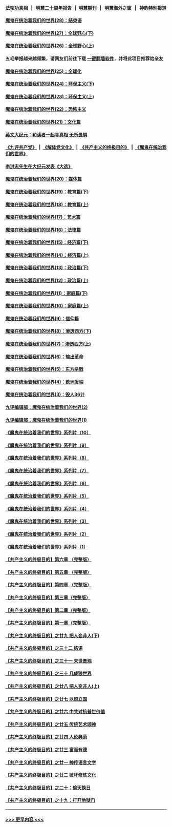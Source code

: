 #### [法轮功真相](https://github.com/gfw-breaker/truth/blob/master/README.md?t=0) &nbsp;&nbsp;|&nbsp;&nbsp; [明慧二十周年报告](https://github.com/gfw-breaker/mh-reports/blob/master/README.md?t=0) &nbsp;&nbsp;|&nbsp;&nbsp;[明慧期刊](https://github.com/gfw-breaker/mh-qikan) &nbsp;&nbsp;|&nbsp;&nbsp; [明慧海外之窗](https://github.com/gfw-breaker/mh-news/blob/master/README.md?t=0) &nbsp;&nbsp;|&nbsp;&nbsp; [神韵特别报道](https://github.com/gfw-breaker/mh-news/blob/master/shenyun.md?t=0)
#### [魔鬼在统治着我们的世界(28)：结束语](../pages/nsc422/n10936246.md?t=06261852) 
#### [魔鬼在统治着我们的世界(27)：全球野心(下)](../pages/nsc422/n10928319.md?t=06261852) 
#### [魔鬼在统治着我们的世界(26)：全球野心(上)](../pages/nsc422/n10900318.md?t=06261852) 
#### 五毛举报越来越频繁，请网友们前往下载 [一键翻墙软件](https://github.com/gfw-breaker/ssr-accounts)，并将此项目推荐给亲友
#### [魔鬼在统治着我们的世界(25)：全球化](../pages/nsc422/n10788205.md?t=06261852) 
#### [魔鬼在统治着我们的世界(24)：环保主义(下)](../pages/nsc422/n10695307.md?t=06261852) 
#### [魔鬼在统治着我们的世界(23)：环保主义(上)](../pages/nsc422/n10688613.md?t=06261852) 
#### [魔鬼在统治着我们的世界(22)：恐怖主义](../pages/nsc422/n10614727.md?t=06261852) 
#### [魔鬼在统治着我们的世界(21)：文化篇](../pages/nsc422/n10597706.md?t=06261852) 
#### [英文大纪元：和读者一起寻真相 无所畏惧](../pages/nsc422/n12542027.md?t=06261852) 
#### [《九评共产党》](https://github.com/begood0513/9ping.md/blob/master/README.md) &nbsp;|&nbsp; [《解体党文化》](../../../../jtdwh.md/blob/master/README.md)  &nbsp;|&nbsp; [《共产主义的终极目的》](../../../../gczydzjmd.md/blob/master/README.md) &nbsp;|&nbsp; [《魔鬼在统治我们的世界》](../../../../mgztzwmdsj.md/blob/master/README.md) 
#### [李洪志先生在大纪元发表《大选》](../pages/nsc422/n12534746.md?t=06261852) 
#### [魔鬼在统治着我们的世界(20)：媒体篇](../pages/nsc422/n10586579.md?t=06261852) 
#### [魔鬼在统治着我们的世界(19)：教育篇(下)](../pages/nsc422/n10564808.md?t=06261852) 
#### [魔鬼在统治着我们的世界(18)：教育篇(上)](../pages/nsc422/n10526970.md?t=06261852) 
#### [魔鬼在统治着我们的世界(17)：艺术篇](../pages/nsc422/n10499093.md?t=06261852) 
#### [魔鬼在统治着我们的世界(16)：法律篇](../pages/nsc422/n10485969.md?t=06261852) 
#### [魔鬼在统治着我们的世界(15)：经济篇(下)](../pages/nsc422/n10469975.md?t=06261852) 
#### [魔鬼在统治着我们的世界(14)：经济篇(上)](../pages/nsc422/n10457370.md?t=06261852) 
#### [魔鬼在统治着我们的世界(13)：政治篇(下)](../pages/nsc422/n10448270.md?t=06261852) 
#### [魔鬼在统治着我们的世界(12)：政治篇(上)](../pages/nsc422/n10444576.md?t=06261852) 
#### [魔鬼在统治着我们的世界(11)：家庭篇(下)](../pages/nsc422/n10440961.md?t=06261852) 
#### [魔鬼在统治着我们的世界(10)：家庭篇(上)](../pages/nsc422/n10435448.md?t=06261852) 
#### [魔鬼在统治着我们的世界(9)：信仰篇](../pages/nsc422/n10432159.md?t=06261852) 
#### [魔鬼在统治着我们的世界(8)：渗透西方(下)](../pages/nsc422/n10429603.md?t=06261852) 
#### [魔鬼在统治着我们的世界(7)：渗透西方(上)](../pages/nsc422/n10426013.md?t=06261852) 
#### [魔鬼在统治着我们的世界(6)：输出革命](../pages/nsc422/n10421536.md?t=06261852) 
#### [魔鬼在统治着我们的世界(5)：东方杀戮](../pages/nsc422/n10417707.md?t=06261852) 
#### [魔鬼在统治着我们的世界(4)：欧洲发端](../pages/nsc422/n10414890.md?t=06261852) 
#### [魔鬼在统治着我们的世界(3)：毁人36计](../pages/nsc422/n10411583.md?t=06261852) 
#### [九评编辑部：魔鬼在统治着我们的世界(2)](../pages/nsc422/n10410036.md?t=06261852) 
#### [九评编辑部：魔鬼在统治着我们的世界(1)](../pages/nsc422/n10406825.md?t=06261852) 
#### [《魔鬼在统治着我们的世界》系列片（10）](../pages/nsc422/n12292670.md?t=06261852) 
#### [《魔鬼在统治着我们的世界》系列片（9）](../pages/nsc422/n12290859.md?t=06261852) 
#### [《魔鬼在统治着我们的世界》系列片（8）](../pages/nsc422/n12287445.md?t=06261852) 
#### [《魔鬼在统治着我们的世界》系列片（7）](../pages/nsc422/n12283425.md?t=06261852) 
#### [《魔鬼在统治着我们的世界》系列片（6）](../pages/nsc422/n12282314.md?t=06261852) 
#### [《魔鬼在统治着我们的世界》系列片（5）](../pages/nsc422/n12281419.md?t=06261852) 
#### [《魔鬼在统治着我们的世界》系列片（4）](../pages/nsc422/n12274024.md?t=06261852) 
#### [《魔鬼在统治着我们的世界》系列片（3）](../pages/nsc422/n12271322.md?t=06261852) 
#### [《魔鬼在统治着我们的世界》系列片（2）](../pages/nsc422/n12269049.md?t=06261852) 
#### [《魔鬼在统治着我们的世界》系列片（1）](../pages/nsc422/n12267575.md?t=06261852) 
#### [【共产主义的终极目的】第六章 （完整版）](../pages/nsc422/n11428913.md?t=06261852) 
#### [【共产主义的终极目的】第五章 （完整版）](../pages/nsc422/n11428912.md?t=06261852) 
#### [【共产主义的终极目的】第四章 （完整版）](../pages/nsc422/n11428907.md?t=06261852) 
#### [【共产主义的终极目的】第三章（完整版）](../pages/nsc422/n11428848.md?t=06261852) 
#### [【共产主义的终极目的】第二章（完整版）](../pages/nsc422/n11428831.md?t=06261852) 
#### [【共产主义的终极目的】第一章（完整版）](../pages/nsc422/n11417651.md?t=06261852) 
#### [【共产主义的终极目的】之廿九 把人变非人(下)](../pages/nsc422/n11344140.md?t=06261852) 
#### [【共产主义的终极目的】之三十二 结语](../pages/nsc422/n11360535.md?t=06261852) 
#### [【共产主义的终极目的】之三十一 末世景观](../pages/nsc422/n11351129.md?t=06261852) 
#### [【共产主义的终极目的】之三十 几成狼世界](../pages/nsc422/n11348280.md?t=06261852) 
#### [【共产主义的终极目的】之廿八 把人变非人(上)](../pages/nsc422/n11340492.md?t=06261852) 
#### [【共产主义的终极目的】之廿七 以恨立国](../pages/nsc422/n11336944.md?t=06261852) 
#### [【共产主义的终极目的】之廿六 中共对抗普世价值](../pages/nsc422/n11324785.md?t=06261852) 
#### [【共产主义的终极目的】之廿五 传统艺术颂神](../pages/nsc422/n11296396.md?t=06261852) 
#### [【共产主义的终极目的】之廿四 人伦典范](../pages/nsc422/n11296397.md?t=06261852) 
#### [【共产主义的终极目的】之廿三 富而有德](../pages/nsc422/n11283598.md?t=06261852) 
#### [【共产主义的终极目的】之廿一 神传语言文字](../pages/nsc422/n11263265.md?t=06261852) 
#### [【共产主义的终极目的】之廿二 破坏修炼文化](../pages/nsc422/n11245728.md?t=06261852) 
#### [【共产主义的终极目的】之二十：偷天换日](../pages/nsc422/n11238846.md?t=06261852) 
#### [【共产主义的终极目的】之十九：打开地狱门](../pages/nsc422/n11206376.md?t=06261852) 

----
#### [ >>> 更早内容 <<< ](../indexes/nsc422-earlier.md)
